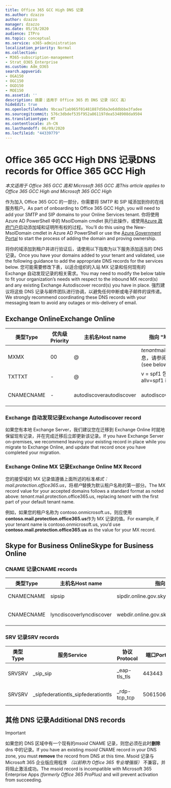 ```yaml
---
title: Office 365 GCC High DNS 记录
ms.author: dzazzo
author: dzazzo
manager: dzazzo
ms.date: 05/19/2020
audience: ITPro
ms.topic: conceptual
ms.service: o365-administration
localization_priority: Normal
ms.collection:
- M365-subscription-management
- Strat_O365_Enterprise
ms.custom: Adm_O365
search.appverid:
- OGA150
- OGC150
- OGD150
- MOE150
ms.assetid: ''
description: 摘要：适用于 Office 365 的 DNS 记录（GCC 高）
hideEdit: true
ms.openlocfilehash: 9bcaa71ab965f01481887d50a3e6ddbbbe3fadee
ms.sourcegitcommit: 576c3dbdef535f952a861197dea5348908da9504
ms.translationtype: MT
ms.contentlocale: zh-CN
ms.lasthandoff: 06/09/2020
ms.locfileid: "44339779"
---
```

# <a name="dns-records-for-office-365-gcc-high"></a><span data-ttu-id="a8984-103">Office 365 GCC High DNS 记录</span><span class="sxs-lookup"><span data-stu-id="a8984-103">DNS records for Office 365 GCC High</span></span>

<span data-ttu-id="a8984-104">*本文适用于 Office 365 GCC 高和 Microsoft 365 GCC 高*</span><span class="sxs-lookup"><span data-stu-id="a8984-104">*This article applies to Office 365 GCC High and Microsoft 365 GCC High*</span></span>

<span data-ttu-id="a8984-105">作为加入 Office 365 GCC 的一部分，你需要将 SMTP 和 SIP 域添加到你的在线服务租户。</span><span class="sxs-lookup"><span data-stu-id="a8984-105">As part of onboarding to Office 365 GCC High, you will need to add your SMTP and SIP domains to your Online Services tenant.</span></span>  <span data-ttu-id="a8984-106">你将使用 Azure AD PowerShell 中的 MsolDomain cmdlet 执行此操作，或使用[Azure 政府门户](https://portal.azure.us)启动添加域和证明所有权的过程。</span><span class="sxs-lookup"><span data-stu-id="a8984-106">You’ll do this using the New-MsolDomain cmdlet in Azure AD PowerShell or use the [Azure Government Portal](https://portal.azure.us) to start the process of adding the domain and proving ownership.</span></span>

<span data-ttu-id="a8984-107">将你的域添加到租户并进行验证后，请使用以下指南为以下服务添加适当的 DNS 记录。</span><span class="sxs-lookup"><span data-stu-id="a8984-107">Once you have your domains added to your tenant and validated, use the following guidance to add the appropriate DNS records for the services below.</span></span>  <span data-ttu-id="a8984-108">您可能需要修改下表，以适合组织的入站 MX 记录和任何现有的 Exchange 自动发现记录的相关需求。</span><span class="sxs-lookup"><span data-stu-id="a8984-108">You may need to modify the below table to fit your organization’s needs with respect to the inbound MX record(s) and any existing Exchange Autodiscover record(s) you have in place.</span></span>  <span data-ttu-id="a8984-109">强烈建议将这些 DNS 记录与邮件团队进行协调，以避免任何中断或电子邮件的误传递。</span><span class="sxs-lookup"><span data-stu-id="a8984-109">We strongly recommend coordinating these DNS records with your messaging team to avoid any outages or mis-delivery of email.</span></span>

## <a name="exchange-online"></a><span data-ttu-id="a8984-110">Exchange Online</span><span class="sxs-lookup"><span data-stu-id="a8984-110">Exchange Online</span></span>

| <span data-ttu-id="a8984-111">类型</span><span class="sxs-lookup"><span data-stu-id="a8984-111">Type</span></span> | <span data-ttu-id="a8984-112">优先级</span><span class="sxs-lookup"><span data-stu-id="a8984-112">Priority</span></span> | <span data-ttu-id="a8984-113">主机名</span><span class="sxs-lookup"><span data-stu-id="a8984-113">Host name</span></span> | <span data-ttu-id="a8984-114">指向 "地址" 或 "值"</span><span class="sxs-lookup"><span data-stu-id="a8984-114">Points to address or value</span></span> | <span data-ttu-id="a8984-115">TTL</span><span class="sxs-lookup"><span data-stu-id="a8984-115">TTL</span></span> |
| --- | --- | --- | --- | --- |
| <span data-ttu-id="a8984-116">MX</span><span class="sxs-lookup"><span data-stu-id="a8984-116">MX</span></span> | <span data-ttu-id="a8984-117">0</span><span class="sxs-lookup"><span data-stu-id="a8984-117">0</span></span> | @ | <span data-ttu-id="a8984-118">*tenant*mail.protection.office365.us （有关其他详细信息，请参阅下文）</span><span class="sxs-lookup"><span data-stu-id="a8984-118">*tenant*.mail.protection.office365.us (see below for additional details)</span></span> | <span data-ttu-id="a8984-119">1 Hour</span><span class="sxs-lookup"><span data-stu-id="a8984-119">1 Hour</span></span> |
| <span data-ttu-id="a8984-120">TXT</span><span class="sxs-lookup"><span data-stu-id="a8984-120">TXT</span></span> | - | @ | <span data-ttu-id="a8984-121">v = spf1 包括 include spf.protection.outlook.com-all</span><span class="sxs-lookup"><span data-stu-id="a8984-121">v=spf1 include:spf.protection.office365.us -all</span></span> | <span data-ttu-id="a8984-122">1 小时</span><span class="sxs-lookup"><span data-stu-id="a8984-122">1 Hour</span></span> |
| <span data-ttu-id="a8984-123">CNAME</span><span class="sxs-lookup"><span data-stu-id="a8984-123">CNAME</span></span> | - | <span data-ttu-id="a8984-124">autodiscover</span><span class="sxs-lookup"><span data-stu-id="a8984-124">autodiscover</span></span> | <span data-ttu-id="a8984-125">autodiscover.office365.us</span><span class="sxs-lookup"><span data-stu-id="a8984-125">autodiscover.office365.us</span></span> | <span data-ttu-id="a8984-126">1 Hour</span><span class="sxs-lookup"><span data-stu-id="a8984-126">1 Hour</span></span> |

### <a name="exchange-autodiscover-record"></a><span data-ttu-id="a8984-127">Exchange 自动发现记录</span><span class="sxs-lookup"><span data-stu-id="a8984-127">Exchange Autodiscover record</span></span>

<span data-ttu-id="a8984-128">如果您有本地 Exchange Server，我们建议您在迁移到 Exchange Online 时就地保留现有记录，并在完成迁移后立即更新该记录。</span><span class="sxs-lookup"><span data-stu-id="a8984-128">If you have Exchange Server on-premises, we recommend leaving your existing record in place while you migrate to Exchange Online, and update that record once you have completed your migration.</span></span> 

### <a name="exchange-online-mx-record"></a><span data-ttu-id="a8984-129">Exchange Online MX 记录</span><span class="sxs-lookup"><span data-stu-id="a8984-129">Exchange Online MX Record</span></span>

<span data-ttu-id="a8984-130">您的接受域的 MX 记录值遵循上面所述的标准*格式： mail.protection.office365.us*，将*租户*替换为默认租户名称的第一部分。</span><span class="sxs-lookup"><span data-stu-id="a8984-130">The MX record value for your accepted domains follows a standard format as noted above: *tenant*.mail.protection.office365.us, replacing *tenant* with the first part of your default tenant name.</span></span>

<span data-ttu-id="a8984-131">例如，如果您的租户名称为 contoso.onmicrosoft.us，则应使用**contoso.mail.protection.office365.us**作为 MX 记录的值。</span><span class="sxs-lookup"><span data-stu-id="a8984-131">For example, if your tenant name is contoso.onmicrosoft.us, you’d use **contoso.mail.protection.office365.us** as the value for your MX record.</span></span>

## <a name="skype-for-business-online"></a><span data-ttu-id="a8984-132">Skype for Business Online</span><span class="sxs-lookup"><span data-stu-id="a8984-132">Skype for Business Online</span></span>

### <a name="cname-records"></a><span data-ttu-id="a8984-133">CNAME 记录</span><span class="sxs-lookup"><span data-stu-id="a8984-133">CNAME records</span></span>

| <span data-ttu-id="a8984-134">类型</span><span class="sxs-lookup"><span data-stu-id="a8984-134">Type</span></span> | <span data-ttu-id="a8984-135">主机名</span><span class="sxs-lookup"><span data-stu-id="a8984-135">Host name</span></span> | <span data-ttu-id="a8984-136">指向 "地址" 或 "值"</span><span class="sxs-lookup"><span data-stu-id="a8984-136">Points to address or value</span></span> | <span data-ttu-id="a8984-137">TTL</span><span class="sxs-lookup"><span data-stu-id="a8984-137">TTL</span></span> |
| --- | --- | --- | --- |
| <span data-ttu-id="a8984-138">CNAME</span><span class="sxs-lookup"><span data-stu-id="a8984-138">CNAME</span></span> | <span data-ttu-id="a8984-139">sip</span><span class="sxs-lookup"><span data-stu-id="a8984-139">sip</span></span> | <span data-ttu-id="a8984-140">sipdir.online.gov.skypeforbusiness.us</span><span class="sxs-lookup"><span data-stu-id="a8984-140">sipdir.online.gov.skypeforbusiness.us</span></span> | <span data-ttu-id="a8984-141">1 小时</span><span class="sxs-lookup"><span data-stu-id="a8984-141">1 Hour</span></span> |
| <span data-ttu-id="a8984-142">CNAME</span><span class="sxs-lookup"><span data-stu-id="a8984-142">CNAME</span></span> | <span data-ttu-id="a8984-143">lyncdiscover</span><span class="sxs-lookup"><span data-stu-id="a8984-143">lyncdiscover</span></span> | <span data-ttu-id="a8984-144">webdir.online.gov.skypeforbusiness.us</span><span class="sxs-lookup"><span data-stu-id="a8984-144">webdir.online.gov.skypeforbusiness.us</span></span> | <span data-ttu-id="a8984-145">1 Hour</span><span class="sxs-lookup"><span data-stu-id="a8984-145">1 Hour</span></span> |

### <a name="srv-records"></a><span data-ttu-id="a8984-146">SRV 记录</span><span class="sxs-lookup"><span data-stu-id="a8984-146">SRV records</span></span>

| <span data-ttu-id="a8984-147">类型</span><span class="sxs-lookup"><span data-stu-id="a8984-147">Type</span></span> | <span data-ttu-id="a8984-148">服务</span><span class="sxs-lookup"><span data-stu-id="a8984-148">Service</span></span> | <span data-ttu-id="a8984-149">协议</span><span class="sxs-lookup"><span data-stu-id="a8984-149">Protocol</span></span> | <span data-ttu-id="a8984-150">端口</span><span class="sxs-lookup"><span data-stu-id="a8984-150">Port</span></span> | <span data-ttu-id="a8984-151">粗细</span><span class="sxs-lookup"><span data-stu-id="a8984-151">Weight</span></span> | <span data-ttu-id="a8984-152">Priority</span><span class="sxs-lookup"><span data-stu-id="a8984-152">Priority</span></span> | <span data-ttu-id="a8984-153">名称</span><span class="sxs-lookup"><span data-stu-id="a8984-153">Name</span></span> | <span data-ttu-id="a8984-154">Target</span><span class="sxs-lookup"><span data-stu-id="a8984-154">Target</span></span> | <span data-ttu-id="a8984-155">TTL</span><span class="sxs-lookup"><span data-stu-id="a8984-155">TTL</span></span> |
| --- | --- | --- | --- | --- | --- | --- | --- | --- |
| <span data-ttu-id="a8984-156">SRV</span><span class="sxs-lookup"><span data-stu-id="a8984-156">SRV</span></span> | <span data-ttu-id="a8984-157">\_sip</span><span class="sxs-lookup"><span data-stu-id="a8984-157">\_sip</span></span> | <span data-ttu-id="a8984-158">\_eap-tls</span><span class="sxs-lookup"><span data-stu-id="a8984-158">\_tls</span></span> | <span data-ttu-id="a8984-159">443</span><span class="sxs-lookup"><span data-stu-id="a8984-159">443</span></span> | <span data-ttu-id="a8984-160">1 </span><span class="sxs-lookup"><span data-stu-id="a8984-160">1</span></span> | <span data-ttu-id="a8984-161">100</span><span class="sxs-lookup"><span data-stu-id="a8984-161">100</span></span> | @ | <span data-ttu-id="a8984-162">sipdir.online.gov.skypeforbusiness.us</span><span class="sxs-lookup"><span data-stu-id="a8984-162">sipdir.online.gov.skypeforbusiness.us</span></span> | <span data-ttu-id="a8984-163">1 Hour</span><span class="sxs-lookup"><span data-stu-id="a8984-163">1 Hour</span></span> |
| <span data-ttu-id="a8984-164">SRV</span><span class="sxs-lookup"><span data-stu-id="a8984-164">SRV</span></span> | <span data-ttu-id="a8984-165">\_sipfederationtls</span><span class="sxs-lookup"><span data-stu-id="a8984-165">\_sipfederationtls</span></span> | <span data-ttu-id="a8984-166">\_rdp-tcp</span><span class="sxs-lookup"><span data-stu-id="a8984-166">\_tcp</span></span> | <span data-ttu-id="a8984-167">5061</span><span class="sxs-lookup"><span data-stu-id="a8984-167">5061</span></span> | <span data-ttu-id="a8984-168">1 </span><span class="sxs-lookup"><span data-stu-id="a8984-168">1</span></span> | <span data-ttu-id="a8984-169">100</span><span class="sxs-lookup"><span data-stu-id="a8984-169">100</span></span> | @ | <span data-ttu-id="a8984-170">sipfed.online.gov.skypeforbusiness.us</span><span class="sxs-lookup"><span data-stu-id="a8984-170">sipfed.online.gov.skypeforbusiness.us</span></span> | <span data-ttu-id="a8984-171">1 Hour</span><span class="sxs-lookup"><span data-stu-id="a8984-171">1 Hour</span></span> |

## <a name="additional-dns-records"></a><span data-ttu-id="a8984-172">其他 DNS 记录</span><span class="sxs-lookup"><span data-stu-id="a8984-172">Additional DNS records</span></span>

> [!IMPORTANT]
> <span data-ttu-id="a8984-173">如果您的 DNS 区域中有一个现有的*msoid* CNAME 记录，则您必须在此时**删除**dns 中的记录。</span><span class="sxs-lookup"><span data-stu-id="a8984-173">If you have an existing *msoid* CNAME record in your DNS zone, you must **remove** the record from DNS at this time.</span></span>  <span data-ttu-id="a8984-174">Msoid 记录与 Microsoft 365 企业版应用程序 *（以前称为 Office 365 专业增强版）* 不兼容，并将阻止激活成功。</span><span class="sxs-lookup"><span data-stu-id="a8984-174">The msoid record is incompatible with Microsoft 365 Enterprise Apps *(formerly Office 365 ProPlus)* and will prevent activation from succeeding.</span></span>
